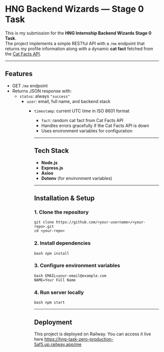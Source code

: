 # HNG Backend Wizards — Stage 0 Task

This is my submission for the **HNG Internship Backend Wizards Stage 0 Task**.  
The project implements a simple RESTful API with a `/me` endpoint that returns my profile information along with a dynamic **cat fact** fetched from the [Cat Facts API](https://catfact.ninja/fact).

---

## Features
- GET `/me` endpoint
- Returns JSON response with:
  - `status`: always `"success"`
    - `user`: email, full name, and backend stack
      - `timestamp`: current UTC time in ISO 8601 format
        - `fact`: random cat fact from Cat Facts API
        - Handles errors gracefully if the Cat Facts API is down
        - Uses environment variables for configuration

        ---

        ## Tech Stack
        - **Node.js**
        - **Express.js**
        - **Axios**
        - **Dotenv** (for environment variables)

        ---

        ##  Installation & Setup

        ### 1. Clone the repository
        ```
        git clone https://github.com/<your-username>/<your-repo>.git
        cd <your-repo>
        ```

        ### 2. Install dependencies 
        ```
        bash npm install 

        ```

        ### 3. Configure environment variables
        ```
        bash EMAIL=your-email@example.com
        NAME=Your Full Name

        ```

        ### 4. Run server locally
        ```
        bash npm start

        ```

        ---

        ## Deployment

         This project is deployed on Railway. You can access it live here
         https://hng-task-zero-production-5af5.up.railway.app/me
         
